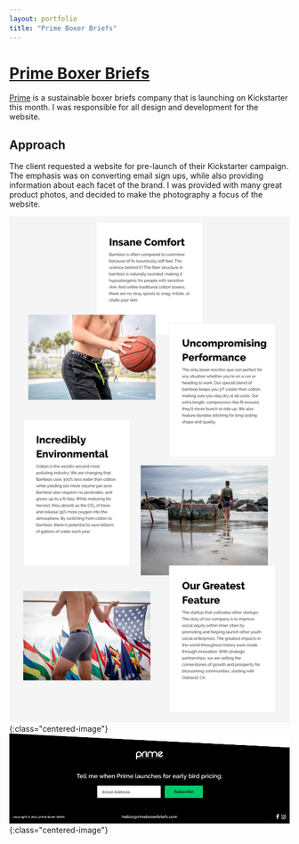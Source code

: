 ```yaml
---
layout: portfolio
title: "Prime Boxer Briefs"
---
```


# [Prime Boxer Briefs](http://primeboxerbriefs.com)

[Prime](http://primeboxerbriefs.com) is a sustainable boxer briefs company that is launching on Kickstarter this month. I was responsible for all design and development for the website.

## Approach

The client requested a website for pre-launch of their Kickstarter campaign. The emphasis was on converting email sign ups, while also providing information about each facet of the brand. I was provided with many great product photos, and decided to make the photography a focus of the website.

![page content](images/prime-images/prime-body.png){:class="centered-image"}
![email sign-up](images/prime-images/prime-signup.png){:class="centered-image"}
